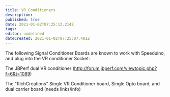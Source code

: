 ```yaml
---
title: VR_Conditioners
description: 
published: true
date: 2021-01-02T07:25:13.214Z
tags: 
editor: undefined
dateCreated: 2021-01-02T07:25:07.401Z
---
```


The following Signal Conditioner Boards are known to work with Speeduino, and plug into the VR conditioner Socket:

The JBPerf dual VR conditioner (http://forum.jbperf.com/viewtopic.php?f=6&t=1089)

The "RichCreations" Single VR Conditioner board, Single Opto board, and dual carrier board (needs links/info)